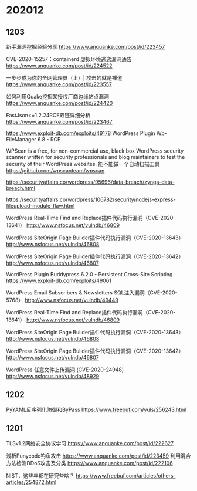 # 202012

## 1203

新手漏洞挖掘经验分享
https://www.anquanke.com/post/id/223457

CVE-2020-15257：containerd 虚拟环境逃逸漏洞通告
https://www.anquanke.com/post/id/224522

一步步成为你的全网管理员（上）| 攻击的就是禅道
https://www.anquanke.com/post/id/223557

如何利⽤Quake挖掘某授权⼚商边缘站点漏洞
https://www.anquanke.com/post/id/224420

FastJson<=1.2.24RCE双链详细分析
https://www.anquanke.com/post/id/223467

https://www.exploit-db.com/exploits/49178
WordPress Plugin Wp-FileManager 6.8 - RCE

WPScan is a free, for non-commercial use, black box WordPress security scanner written for security professionals and blog maintainers to test the security of their WordPress websites.
能不能做一个自动扫描工具
https://github.com/wpscanteam/wpscan

https://securityaffairs.co/wordpress/95696/data-breach/zynga-data-breach.html

https://securityaffairs.co/wordpress/106782/security/nodejs-express-fileupload-module-flaw.html

WordPress Real-Time Find and Replace插件代码执行漏洞（CVE-2020-13641）
http://www.nsfocus.net/vulndb/46809

WordPress SiteOrigin Page Builder插件代码执行漏洞（CVE-2020-13643）
http://www.nsfocus.net/vulndb/46808

WordPress SiteOrigin Page Builder插件代码执行漏洞（CVE-2020-13642）
http://www.nsfocus.net/vulndb/46807

WordPress Plugin Buddypress 6.2.0 - Persistent Cross-Site Scripting
https://www.exploit-db.com/exploits/49061

WordPress Email Subscribers & Newsletters SQL注入漏洞（CVE-2020-5768）
http://www.nsfocus.net/vulndb/49449

WordPress Real-Time Find and Replace插件代码执行漏洞（CVE-2020-13641）
http://www.nsfocus.net/vulndb/46809

WordPress SiteOrigin Page Builder插件代码执行漏洞（CVE-2020-13643）
http://www.nsfocus.net/vulndb/46808

WordPress SiteOrigin Page Builder插件代码执行漏洞（CVE-2020-13642）
http://www.nsfocus.net/vulndb/46807

WordPress 任意文件上传漏洞 (CVE-2020-24948)
http://www.nsfocus.net/vulndb/48929


## 1202

PyYAML反序列化防御和ByPass
https://www.freebuf.com/vuls/256243.html

## 1201 
TLSv1.2网络安全协议学习
https://www.anquanke.com/post/id/222627

浅析Punycode钓鱼攻击
https://www.anquanke.com/post/id/223459
利用混合方法检测DDoS攻击及分类
https://www.anquanke.com/post/id/222106

NIST，这些年都在研究些啥？
https://www.freebuf.com/articles/others-articles/254872.html
